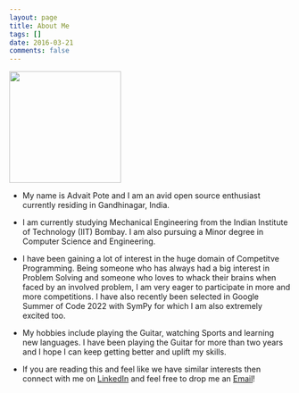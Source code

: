 ```yaml
---
layout: page
title: About Me
tags: []
date: 2016-03-21
comments: false
---
```

    
<img src="{{site.baseurl}}/assets/img/profile.jpeg" style="width:200px"/>

- My name is Advait Pote and I am an avid open source enthusiast currently residing in Gandhinagar, India. 

- I am currently studying Mechanical Engineering from the Indian Institute of Technology (IIT) Bombay. I am also pursuing a Minor degree in Computer Science and Engineering. 

- I have been gaining a lot of interest in the huge domain of Competitve Programming. Being someone who has always had a big interest in Problem Solving and someone who loves to whack their brains when faced by an involved problem, I am very eager to participate in more and more competitions. I have also recently been selected in Google Summer of Code 2022 with SymPy for which I am also extremely excited too. 

- My hobbies include playing the Guitar, watching Sports and learning new languages. I have been playing the Guitar for more than two years and I hope I can keep getting better and uplift my skills.

- If you are reading this and feel like we have similar interests then connect with me on [LinkedIn](https://www.linkedin.com/in/advait-pote-243020214/) and feel free to drop me an [Email](mailto:"apote2050@gmail.com")!

